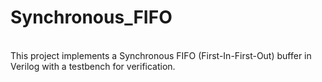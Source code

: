 # Synchronous_FIFO

<br>
This project implements a Synchronous FIFO (First-In-First-Out) buffer in Verilog with a testbench for verification. 
